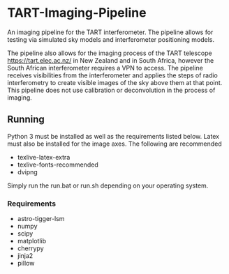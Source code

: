 # TART-Imaging-Pipeline
An imaging pipeline for the TART interferometer. The pipeline allows for testing via simulated sky models and interferometer positioning models.

The pipeline also allows for the imaging process of the TART telescope <https://tart.elec.ac.nz/> in New Zealand and in South Africa, however the South African interferometer requires a VPN to access. The pipeline receives visibilities from the interferometer and applies the steps of radio interferometry to create visible images of the sky above them at that point. This pipeline does not use calibration or deconvolution in the process of imaging.

## Running
Python 3 must be installed as well as the requirements listed below.
Latex must also be installed for the image axes. The following are recommended
* texlive-latex-extra
* texlive-fonts-recommended
* dvipng


Simply run the run.bat or run.sh depending on your operating system.

### Requirements
* astro-tigger-lsm
* numpy
* scipy
* matplotlib
* cherrypy
* jinja2
* pillow
